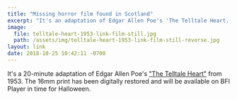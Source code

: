 ```yaml
---
title: "Missing horror film found in Scotland"
excerpt: "It's an adaptation of Edgar Allen Poe's 'The Telltale Heart.'"
image:
  file: telltale-heart-1953-link-film-still.jpg
  path: /assets/img/telltale-heart-1953-link-film-still-reverse.jpg
layout: link
date: 2018-10-25 10:42:11 -0700
---
```


It's a 20-minute adaptation of Edgar Allen Poe's ["The Telltale Heart"](https://www.bbc.com/news/uk-scotland-south-scotland-45951333) from 1953. The 16mm print has been digitally restored and will be available on BFI Player in time for Halloween.
